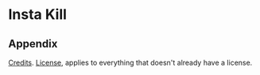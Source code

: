 # Insta Kill

## Appendix

[Credits](https://github.com/PraxTube/magus-parvus/blob/master/CREDITS.md).
[License](https://github.com/PraxTube/magus-parvus/blob/master/LICENSE),
applies to everything that doesn't already have a license.
